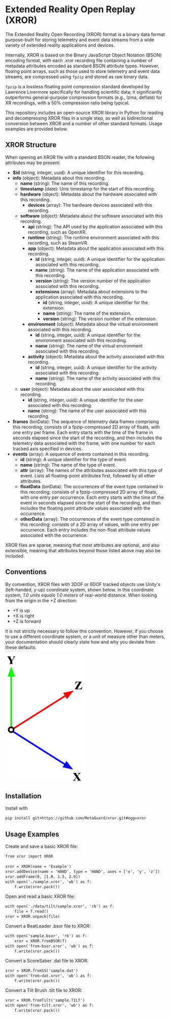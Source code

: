 # Extended Reality Open Replay (XROR)

The Extended Reality Open Recording (XROR) format is a binary data format purpose-built for storing telemetry and event data streams from a wide variety of extended reality applications and devices.

Internally, XROR is based on the Binary JavaScript Object Notation (BSON) encoding format, with each .xror recording file containing a number of metadata attributes encoded as standard BSON attribute types. However, floaing point arrays, such as those used to store telemetry and event data streams, are compressed using `fpzip` and stored as raw binary data.

`fpzip` is a lossless floating point compression standard developed by Lawrence Livermore specifically for handling scientific data; it significantly outperforms general-purpose compression formats (e.g., lzma, deflate) for XR recordings, with a 50% compression ratio being typical.

This repository includes an open-source XROR library in Python for reading and decompressing XROR files in a single step, as well as bidirectional conversion between XROR and a number of other standard formats. Usage examples are provided below.

## XROR Structure

When opening an XROR file with a standard BSON reader, the following attributes may be present:

- **$id** (string, integer, uuid): A unique identifier for this recording.
- **info** (object): Metadata about this recording.
	- **name** (string): The name of this recording.
	- **timestamp** (date): Unix timestamp for the start of this recording.
	- **hardware** (object): Metadata about the hardware associated with this recording.
		- **devices** (array): The hardware devices associated with this recording.
	- **software** (object): Metadata about the software associated with this recording.
		- **api** (string): The API used by the application associated with this recording, such as OpenXR.
		- **runtime** (string): The runtime environment associated with this recording, such as SteamVR.
		- **app** (object): Metadata about the application associated with this recording.
			- **id** (string, integer, uuid): A unique identifier for the application associated with this recording.
			- **name** (string): The name of the application associated with this recording.
			- **version** (string): The version number of the application associated with this recording.
			- **extensions** (array): Metadata about extensions to the application associated with this recording.
				- **id** (string, integer, uuid): A unique identifier for the extension.
				- **name** (string): The name of the extension.
				- **version** (string): The version number of the extension.
		- **environment** (object): Metadata about the virtual environment associated with this recording.
			- **id** (string, integer, uuid): A unique identifier for the environment associated with this recording.
			- **name** (string): The name of the virtual environment associated with this recording.
		- **activity** (object): Metadata about the activity associated with this recording.
			- **id** (string, integer, uuid): A unique identifier for the activity associated with this recording.
			- **name** (string): The name of the activity associated with this recording.
	- **user** (object): Metadata about the user associated with this recording.
		- **id** (string, integer, uuid): A unique identifier for the user associated with this recording.
		- **name** (string): The name of the user associated with this recording.
- **frames** (binData): The sequence of telemetry data frames comprising this recording; consists of a fpzip-compressed 2D array of floats, with one entry per frame. Each entry starts with the time of the frame in seconds elapsed since the start of the recording, and then includes the telemetry data associated with the frame, with one number for each tracked axis specified in devices.
- **events** (array): A sequence of events contained in this recording.
	- **id** (string): A unique identifier for the type of event.
	- **name** (string): The name of the type of event.
	- **attr** (array): The names of the attributes associated with this type of event. Lists all floating-point attributes first, followed by all other attributes.
	- **floatData** (binData): The occurrences of the event type contained in this recording; consists of a fpzip-compressed 2D array of floats, with one entry per occurrence. Each entry starts with the time of the event in seconds elapsed since the start of the recording, and then includes the floating point attribute values associated with the occurrence.
	- **otherData** (array): The occurrences of the event type contained in this recording; consists of a 2D array of values, with one entry per occurrence. Each entry includes the non-float attribute values associated with the occurrence.

XROR files are sparse, meaning that most attributes are optional, and also extensible, meaning that attributes beyond those listed above may also be included.

## Conventions

By convention, XROR files with 3DOF or 6DOF tracked objects use Unity's (left-handed, y-up) coordinate system, shown below. In this coordinate system, _1.0 units equals 1.0 meters_ of real-world distance. When looking from the origin in the +Z direction:

- +Y is up
- +X is right
- +Z is forward

It is not strictly necessary to follow this convention. However, if you choose to use a different coordinate system, or a unit of measure other than meters, your documentation should clearly state how and why you deviate from these defaults.

![Unity's left-handed, y-up coordinate system](coord.png)

## Installation

Install with 

```bash
pip install git+https://github.com/MetaGuard/xror.git#egg=xror
```

## Usage Examples

Create and save a basic XROR file:
```
from xror import XROR

xror = XROR(name = 'Example')
xror.addDevice(name = 'HAND', type = 'HAND', axes = ['x', 'y', 'z'])
xror.addFrame(0, [1.0, 1.5, 2.0])
with open('./sample.xror', 'wb') as f:
    f.write(xror.pack())
```

Open and read a basic XROR file:
```
with open('./data/tilt/sample.xror', 'rb') as f:
    file = f.read()
xror = XROR.unpack(file)
```

Convert a BeatLeader .bsor file to XROR:
```
with open('sample.bsor', 'rb') as f:
	xror = XROR.fromBSOR(f)
with open('from-bsor.xror', 'wb') as f:
	f.write(xror.pack())
```

Convert a ScoreSaber .dat file to XROR:
```
xror = XROR.fromSS('sample.dat')
with open('from-dat.xror', 'wb') as f:
	f.write(xror.pack())
```

Convert a Tilt Brush .tilt file to XROR:
```
xror = XROR.fromTilt('sample.TILT')
with open('from-tilt.xror', 'wb') as f:
	f.write(xror.pack())
```
